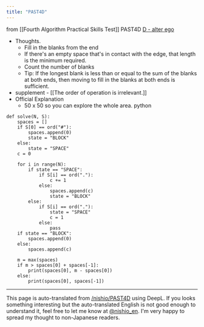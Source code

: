 ```yaml
---
title: "PAST4D"
---
```


from  [[Fourth Algorithm Practical Skills Test]]
PAST4D
[D - alter ego](https://atcoder.jp/contests/past202010-open/tasks/past202010_d)
- Thoughts.
    - Fill in the blanks from the end
    - If there's an empty space that's in contact with the edge, that length is the minimum required.
    - Count the number of blanks
    - Tip: If the longest blank is less than or equal to the sum of the blanks at both ends, then moving to fill in the blanks at both ends is sufficient.
- supplement
        - [[The order of operation is irrelevant.]]
- Official Explanation
    - 50 x 50 so you can explore the whole area.
python

```
def solve(N, S):
    spaces = []
    if S[0] == ord("#"):
        spaces.append(0)
        state = "BLOCK"
    else:
        state = "SPACE"
    c = 0

    for i in range(N):
        if state == "SPACE":
            if S[i] == ord("."):
                c += 1
            else:
                spaces.append(c)
                state = "BLOCK"
        else:
            if S[i] == ord("."):
                state = "SPACE"
                c = 1
            else:
                pass
    if state == "BLOCK":
        spaces.append(0)
    else:
        spaces.append(c)

    m = max(spaces)
    if m > spaces[0] + spaces[-1]:
        print(spaces[0], m - spaces[0])
    else:
        print(spaces[0], spaces[-1])
```


---
This page is auto-translated from [/nishio/PAST4D](https://scrapbox.io/nishio/PAST4D) using DeepL. If you looks something interesting but the auto-translated English is not good enough to understand it, feel free to let me know at [@nishio_en](https://twitter.com/nishio_en). I'm very happy to spread my thought to non-Japanese readers.
